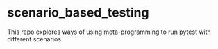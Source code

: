 # scenario_based_testing
This repo explores ways of using meta-programming to run pytest with different scenarios

